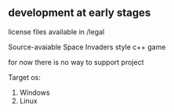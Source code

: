 ## development at early stages

license files available in /legal

Source-avaiable Space Invaders style c++ game

for now there is no way to support project

Target os:
  1. Windows
  2. Linux
